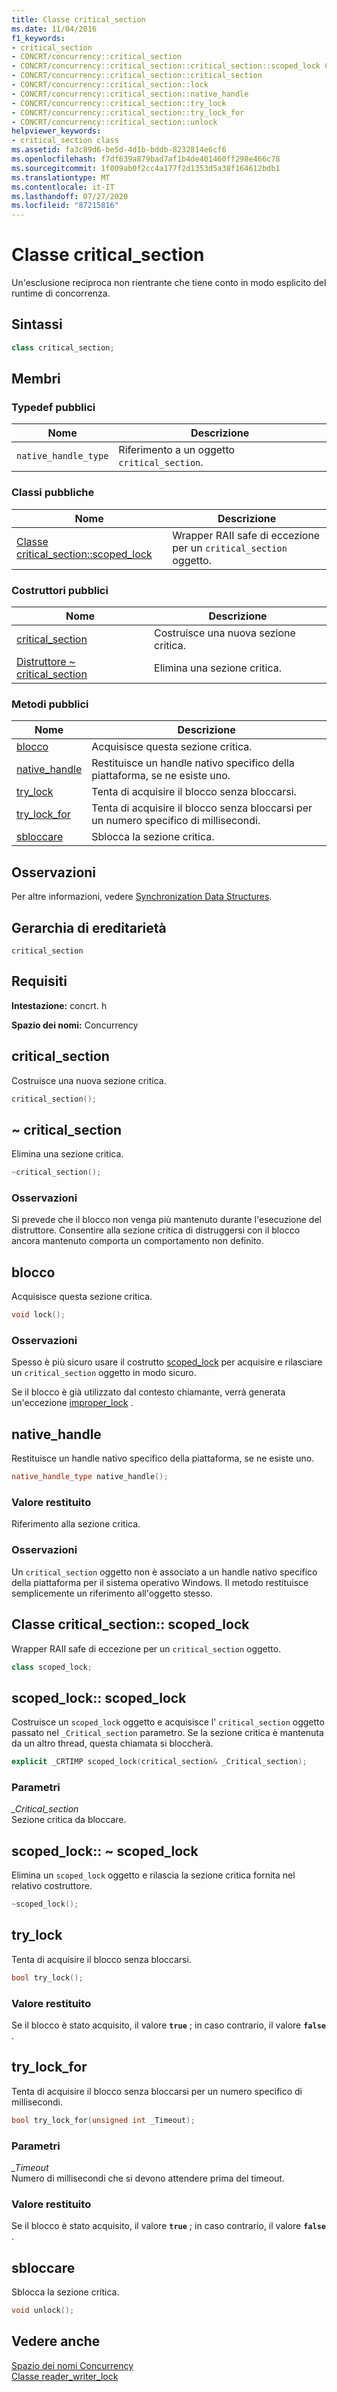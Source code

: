 ```yaml
---
title: Classe critical_section
ms.date: 11/04/2016
f1_keywords:
- critical_section
- CONCRT/concurrency::critical_section
- CONCRT/concurrency::critical_section::critical_section::scoped_lock Class
- CONCRT/concurrency::critical_section::critical_section
- CONCRT/concurrency::critical_section::lock
- CONCRT/concurrency::critical_section::native_handle
- CONCRT/concurrency::critical_section::try_lock
- CONCRT/concurrency::critical_section::try_lock_for
- CONCRT/concurrency::critical_section::unlock
helpviewer_keywords:
- critical_section class
ms.assetid: fa3c89d6-be5d-4d1b-bddb-8232814e6cf6
ms.openlocfilehash: f7df639a879bad7af1b4de401460ff298e466c78
ms.sourcegitcommit: 1f009ab0f2cc4a177f2d1353d5a38f164612bdb1
ms.translationtype: MT
ms.contentlocale: it-IT
ms.lasthandoff: 07/27/2020
ms.locfileid: "87215816"
---
```

# <a name="critical_section-class"></a>Classe critical_section

Un'esclusione reciproca non rientrante che tiene conto in modo esplicito del runtime di concorrenza.

## <a name="syntax"></a>Sintassi

```cpp
class critical_section;
```

## <a name="members"></a>Membri

### <a name="public-typedefs"></a>Typedef pubblici

|Nome|Descrizione|
|----------|-----------------|
|`native_handle_type`|Riferimento a un oggetto `critical_section`.|

### <a name="public-classes"></a>Classi pubbliche

|Nome|Descrizione|
|----------|-----------------|
|[Classe critical_section::scoped_lock](#critical_section__scoped_lock_class)|Wrapper RAII safe di eccezione per un `critical_section` oggetto.|

### <a name="public-constructors"></a>Costruttori pubblici

|Nome|Descrizione|
|----------|-----------------|
|[critical_section](#ctor)|Costruisce una nuova sezione critica.|
|[Distruttore ~ critical_section](#dtor)|Elimina una sezione critica.|

### <a name="public-methods"></a>Metodi pubblici

|Nome|Descrizione|
|----------|-----------------|
|[blocco](#lock)|Acquisisce questa sezione critica.|
|[native_handle](#native_handle)|Restituisce un handle nativo specifico della piattaforma, se ne esiste uno.|
|[try_lock](#try_lock)|Tenta di acquisire il blocco senza bloccarsi.|
|[try_lock_for](#try_lock_for)|Tenta di acquisire il blocco senza bloccarsi per un numero specifico di millisecondi.|
|[sbloccare](#unlock)|Sblocca la sezione critica.|

## <a name="remarks"></a>Osservazioni

Per altre informazioni, vedere [Synchronization Data Structures](../../../parallel/concrt/synchronization-data-structures.md).

## <a name="inheritance-hierarchy"></a>Gerarchia di ereditarietà

`critical_section`

## <a name="requirements"></a>Requisiti

**Intestazione:** concrt. h

**Spazio dei nomi:** Concurrency

## <a name="critical_section"></a><a name="ctor"></a>critical_section

Costruisce una nuova sezione critica.

```cpp
critical_section();
```

## <a name="critical_section"></a><a name="dtor"></a>~ critical_section

Elimina una sezione critica.

```cpp
~critical_section();
```

### <a name="remarks"></a>Osservazioni

Si prevede che il blocco non venga più mantenuto durante l'esecuzione del distruttore. Consentire alla sezione critica di distruggersi con il blocco ancora mantenuto comporta un comportamento non definito.

## <a name="lock"></a><a name="lock"></a>blocco

Acquisisce questa sezione critica.

```cpp
void lock();
```

### <a name="remarks"></a>Osservazioni

Spesso è più sicuro usare il costrutto [scoped_lock](#critical_section__scoped_lock_class) per acquisire e rilasciare un `critical_section` oggetto in modo sicuro.

Se il blocco è già utilizzato dal contesto chiamante, verrà generata un'eccezione [improper_lock](improper-lock-class.md) .

## <a name="native_handle"></a><a name="native_handle"></a>native_handle

Restituisce un handle nativo specifico della piattaforma, se ne esiste uno.

```cpp
native_handle_type native_handle();
```

### <a name="return-value"></a>Valore restituito

Riferimento alla sezione critica.

### <a name="remarks"></a>Osservazioni

Un `critical_section` oggetto non è associato a un handle nativo specifico della piattaforma per il sistema operativo Windows. Il metodo restituisce semplicemente un riferimento all'oggetto stesso.

## <a name="critical_sectionscoped_lock-class"></a><a name="critical_section__scoped_lock_class"></a>Classe critical_section:: scoped_lock

Wrapper RAII safe di eccezione per un `critical_section` oggetto.

```cpp
class scoped_lock;
```

## <a name="scoped_lockscoped_lock"></a><a name="critical_section__scoped_lock_ctor"></a>scoped_lock:: scoped_lock

Costruisce un `scoped_lock` oggetto e acquisisce l' `critical_section` oggetto passato nel `_Critical_section` parametro. Se la sezione critica è mantenuta da un altro thread, questa chiamata si bloccherà.

```cpp
explicit _CRTIMP scoped_lock(critical_section& _Critical_section);
```

### <a name="parameters"></a>Parametri

*_Critical_section*<br/>
Sezione critica da bloccare.

## <a name="scoped_lockscoped_lock"></a><a name="critical_section__scoped_lock_dtor"></a>scoped_lock:: ~ scoped_lock

Elimina un `scoped_lock` oggetto e rilascia la sezione critica fornita nel relativo costruttore.

```cpp
~scoped_lock();
```

## <a name="try_lock"></a><a name="try_lock"></a>try_lock

Tenta di acquisire il blocco senza bloccarsi.

```cpp
bool try_lock();
```

### <a name="return-value"></a>Valore restituito

Se il blocco è stato acquisito, il valore **`true`** ; in caso contrario, il valore **`false`** .

## <a name="try_lock_for"></a><a name="try_lock_for"></a>try_lock_for

Tenta di acquisire il blocco senza bloccarsi per un numero specifico di millisecondi.

```cpp
bool try_lock_for(unsigned int _Timeout);
```

### <a name="parameters"></a>Parametri

*_Timeout*<br/>
Numero di millisecondi che si devono attendere prima del timeout.

### <a name="return-value"></a>Valore restituito

Se il blocco è stato acquisito, il valore **`true`** ; in caso contrario, il valore **`false`** .

## <a name="unlock"></a><a name="unlock"></a>sbloccare

Sblocca la sezione critica.

```cpp
void unlock();
```

## <a name="see-also"></a>Vedere anche

[Spazio dei nomi Concurrency](concurrency-namespace.md)<br/>
[Classe reader_writer_lock](reader-writer-lock-class.md)
